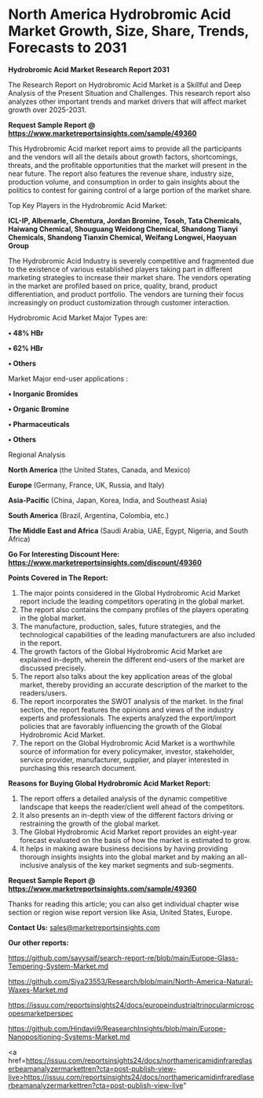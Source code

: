 # North America Hydrobromic Acid Market Growth, Size, Share, Trends, Forecasts to 2031

<strong>Hydrobromic Acid Market Research Report 2031</strong>

The Research Report on Hydrobromic Acid Market is a Skillful and Deep Analysis of the Present Situation and Challenges. This research report also analyzes other important trends and market drivers that will affect market growth over 2025-2031.

<strong>Request Sample Report @ <a href=https://www.marketreportsinsights.com/sample/49360>https://www.marketreportsinsights.com/sample/49360</a></strong>

This Hydrobromic Acid market report aims to provide all the participants and the vendors will all the details about growth factors, shortcomings, threats, and the profitable opportunities that the market will present in the near future. The report also features the revenue share, industry size, production volume, and consumption in order to gain insights about the politics to contest for gaining control of a large portion of the market share.

Top Key Players in the Hydrobromic Acid Market:

<strong>ICL-IP, Albemarle, Chemtura, Jordan Bromine, Tosoh, Tata Chemicals, Haiwang Chemical, Shouguang Weidong Chemical, Shandong Tianyi Chemicals, Shandong Tianxin Chemical, Weifang Longwei, Haoyuan Group</strong>

The Hydrobromic Acid Industry is severely competitive and fragmented due to the existence of various established players taking part in different marketing strategies to increase their market share. The vendors operating in the market are profiled based on price, quality, brand, product differentiation, and product portfolio. The vendors are turning their focus increasingly on product customization through customer interaction.

Hydrobromic Acid Market Major Types are:

<strong>•  48% HBr

•  62% HBr

•  Others</strong>

Market Major end-user applications :

<strong>•  Inorganic Bromides

•  Organic Bromine

•  Pharmaceuticals

•  Others</strong>

Regional Analysis

</u><strong><b>North America</b></strong> (the United States, Canada, and Mexico)

<strong><b>Europe </b></strong>(Germany, France, UK, Russia, and Italy)

<strong><b>Asia-Pacific</b></strong> (China, Japan, Korea, India, and Southeast Asia)

<strong><b>South America</b></strong> (Brazil, Argentina, Colombia, etc.)

<strong><b>The Middle East and Africa</b></strong> (Saudi Arabia, UAE, Egypt, Nigeria, and South Africa)

<strong>Go For Interesting Discount Here: <a href=https://www.marketreportsinsights.com/discount/49360>https://www.marketreportsinsights.com/discount/49360</a></strong>

<strong>Points Covered in The Report:</strong>
<ol>
  <li>The major points considered in the Global Hydrobromic Acid Market report include the leading competitors operating in the global market.</li>
  <li>The report also contains the company profiles of the players operating in the global market.</li>
  <li>The manufacture, production, sales, future strategies, and the technological capabilities of the leading manufacturers are also included in the report.</li>
  <li>The growth factors of the Global Hydrobromic Acid Market are explained in-depth, wherein the different end-users of the market are discussed precisely.</li>
  <li>The report also talks about the key application areas of the global market, thereby providing an accurate description of the market to the readers/users.</li>
  <li>The report incorporates the SWOT analysis of the market. In the final section, the report features the opinions and views of the industry experts and professionals. The experts analyzed the export/import policies that are favorably influencing the growth of the Global Hydrobromic Acid Market.</li>
  <li>The report on the Global Hydrobromic Acid Market is a worthwhile source of information for every policymaker, investor, stakeholder, service provider, manufacturer, supplier, and player interested in purchasing this research document.</li>
</ol>
<strong>Reasons for Buying Global Hydrobromic Acid Market Report:</strong>

<ol>
  <li>The report offers a detailed analysis of the dynamic competitive landscape that keeps the reader/client well ahead of the competitors.</li>
  <li>It also presents an in-depth view of the different factors driving or restraining the growth of the global market.</li>
  <li>The Global Hydrobromic Acid Market report provides an eight-year forecast evaluated on the basis of how the market is estimated to grow.</li>
  <li>It helps in making aware business decisions by having providing thorough insights insights into the global market and by making an all-inclusive analysis of the key market segments and sub-segments.</li>
</ol>
<strong>Request Sample Report @ <a href=https://www.marketreportsinsights.com/sample/49360>https://www.marketreportsinsights.com/sample/49360</a></strong>


Thanks for reading this article; you can also get individual chapter wise section or region wise report version like Asia, United States, Europe.

<strong>Contact Us:</strong>
sales@marketreportsinsights.com

<strong>Our other reports:</strong>

<a href=https://github.com/sayysaif/search-report-re/blob/main/Europe-Glass-Tempering-System-Market.md>https://github.com/sayysaif/search-report-re/blob/main/Europe-Glass-Tempering-System-Market.md</a>

<a href=https://github.com/Siya23553/Research/blob/main/North-America-Natural-Waxes-Market.md>https://github.com/Siya23553/Research/blob/main/North-America-Natural-Waxes-Market.md</a>

<a href=https://issuu.com/reportsinsights24/docs/europeindustrialtrinocularmicroscopesmarketperspec>https://issuu.com/reportsinsights24/docs/europeindustrialtrinocularmicroscopesmarketperspec</a>

<a href=https://github.com/Hindavii9/ReasearchInsights/blob/main/Europe-Nanopositioning-Systems-Market.md>https://github.com/Hindavii9/ReasearchInsights/blob/main/Europe-Nanopositioning-Systems-Market.md</a>

<a href=https://issuu.com/reportsinsights24/docs/northamericamidinfraredlaserbeamanalyzermarkettren?cta=post-publish-view-live>https://issuu.com/reportsinsights24/docs/northamericamidinfraredlaserbeamanalyzermarkettren?cta=post-publish-view-live</a>"
